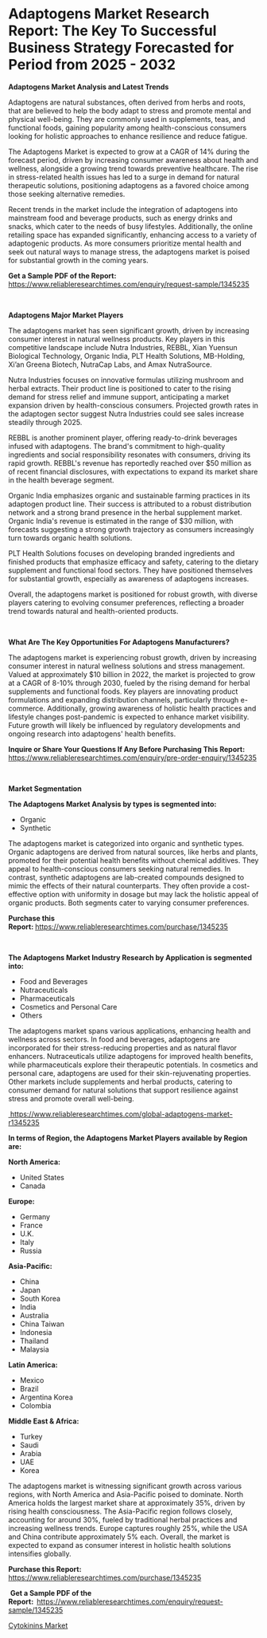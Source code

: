 <p><h1>Adaptogens Market Research Report: The Key To Successful Business Strategy Forecasted for Period from 2025 - 2032</h1></p><p><strong>Adaptogens Market Analysis and Latest Trends</strong></p>
<p><p>Adaptogens are natural substances, often derived from herbs and roots, that are believed to help the body adapt to stress and promote mental and physical well-being. They are commonly used in supplements, teas, and functional foods, gaining popularity among health-conscious consumers looking for holistic approaches to enhance resilience and reduce fatigue.</p><p>The Adaptogens Market is expected to grow at a CAGR of 14% during the forecast period, driven by increasing consumer awareness about health and wellness, alongside a growing trend towards preventive healthcare. The rise in stress-related health issues has led to a surge in demand for natural therapeutic solutions, positioning adaptogens as a favored choice among those seeking alternative remedies.</p><p>Recent trends in the market include the integration of adaptogens into mainstream food and beverage products, such as energy drinks and snacks, which cater to the needs of busy lifestyles. Additionally, the online retailing space has expanded significantly, enhancing access to a variety of adaptogenic products. As more consumers prioritize mental health and seek out natural ways to manage stress, the adaptogens market is poised for substantial growth in the coming years.</p></p>
<p><strong>Get a Sample PDF of the Report:&nbsp;</strong> <a href="https://www.reliableresearchtimes.com/enquiry/request-sample/1345235?utm_campaign=3211&utm_medium=2&utm_source=Github&utm_content=ia&utm_term=08032025&utm_id=adaptogens">https://www.reliableresearchtimes.com/enquiry/request-sample/1345235</a></p>
<p>&nbsp;</p>
<p><strong>Adaptogens Major Market Players</strong></p>
<p><p>The adaptogens market has seen significant growth, driven by increasing consumer interest in natural wellness products. Key players in this competitive landscape include Nutra Industries, REBBL, Xian Yuensun Biological Technology, Organic India, PLT Health Solutions, MB-Holding, Xi’an Greena Biotech, NutraCap Labs, and Amax NutraSource.</p><p>Nutra Industries focuses on innovative formulas utilizing mushroom and herbal extracts. Their product line is positioned to cater to the rising demand for stress relief and immune support, anticipating a market expansion driven by health-conscious consumers. Projected growth rates in the adaptogen sector suggest Nutra Industries could see sales increase steadily through 2025.</p><p>REBBL is another prominent player, offering ready-to-drink beverages infused with adaptogens. The brand's commitment to high-quality ingredients and social responsibility resonates with consumers, driving its rapid growth. REBBL's revenue has reportedly reached over $50 million as of recent financial disclosures, with expectations to expand its market share in the health beverage segment.</p><p>Organic India emphasizes organic and sustainable farming practices in its adaptogen product line. Their success is attributed to a robust distribution network and a strong brand presence in the herbal supplement market. Organic India's revenue is estimated in the range of $30 million, with forecasts suggesting a strong growth trajectory as consumers increasingly turn towards organic health solutions.</p><p>PLT Health Solutions focuses on developing branded ingredients and finished products that emphasize efficacy and safety, catering to the dietary supplement and functional food sectors. They have positioned themselves for substantial growth, especially as awareness of adaptogens increases.</p><p>Overall, the adaptogens market is positioned for robust growth, with diverse players catering to evolving consumer preferences, reflecting a broader trend towards natural and health-oriented products.</p></p>
<p>&nbsp;</p>
<p><strong>What Are The Key Opportunities For Adaptogens Manufacturers?</strong></p>
<p><p>The adaptogens market is experiencing robust growth, driven by increasing consumer interest in natural wellness solutions and stress management. Valued at approximately $10 billion in 2022, the market is projected to grow at a CAGR of 8-10% through 2030, fueled by the rising demand for herbal supplements and functional foods. Key players are innovating product formulations and expanding distribution channels, particularly through e-commerce. Additionally, growing awareness of holistic health practices and lifestyle changes post-pandemic is expected to enhance market visibility. Future growth will likely be influenced by regulatory developments and ongoing research into adaptogens' health benefits.</p></p>
<p><strong>Inquire or Share Your Questions If Any Before Purchasing This Report:</strong> <a href="https://www.reliableresearchtimes.com/enquiry/pre-order-enquiry/1345235?utm_campaign=3211&utm_medium=2&utm_source=Github&utm_content=ia&utm_term=08032025&utm_id=adaptogens">https://www.reliableresearchtimes.com/enquiry/pre-order-enquiry/1345235</a></p>
<p>&nbsp;</p>
<p><strong>Market Segmentation</strong></p>
<p><strong>The Adaptogens Market Analysis by types is segmented into:</strong></p>
<p><ul><li>Organic</li><li>Synthetic</li></ul></p>
<p><p>The adaptogens market is categorized into organic and synthetic types. Organic adaptogens are derived from natural sources, like herbs and plants, promoted for their potential health benefits without chemical additives. They appeal to health-conscious consumers seeking natural remedies. In contrast, synthetic adaptogens are lab-created compounds designed to mimic the effects of their natural counterparts. They often provide a cost-effective option with uniformity in dosage but may lack the holistic appeal of organic products. Both segments cater to varying consumer preferences.</p></p>
<p><strong>Purchase this Report:&nbsp;</strong><a href="https://www.reliableresearchtimes.com/purchase/1345235?utm_campaign=3211&utm_medium=2&utm_source=Github&utm_content=ia&utm_term=08032025&utm_id=adaptogens">https://www.reliableresearchtimes.com/purchase/1345235</a></p>
<p>&nbsp;</p>
<p><strong>The Adaptogens Market Industry Research by Application is segmented into:</strong></p>
<p><ul><li>Food and Beverages</li><li>Nutraceuticals</li><li>Pharmaceuticals</li><li>Cosmetics and Personal Care</li><li>Others</li></ul></p>
<p><p>The adaptogens market spans various applications, enhancing health and wellness across sectors. In food and beverages, adaptogens are incorporated for their stress-reducing properties and as natural flavor enhancers. Nutraceuticals utilize adaptogens for improved health benefits, while pharmaceuticals explore their therapeutic potentials. In cosmetics and personal care, adaptogens are used for their skin-rejuvenating properties. Other markets include supplements and herbal products, catering to consumer demand for natural solutions that support resilience against stress and promote overall well-being.</p></p>
<p><a href="https://www.reliableresearchtimes.com/global-adaptogens-market-r1345235?utm_campaign=3211&utm_medium=2&utm_source=Github&utm_content=ia&utm_term=08032025&utm_id=adaptogens">&nbsp;https://www.reliableresearchtimes.com/global-adaptogens-market-r1345235</a></p>
<p><strong>In terms of Region, the Adaptogens Market Players available by Region are:</strong></p>
<p>
    <p> <strong> North America: </strong>
        <ul>
            <li>United States</li>
            <li>Canada</li>
        </ul>
        </p> 
    <p> <strong> Europe: </strong>
        <ul>
            <li>Germany</li>
            <li>France</li>
            <li>U.K.</li>
            <li>Italy</li>
            <li>Russia</li>
        </ul>
        </p> 
    <p> <strong> Asia-Pacific: </strong>
        <ul>
            <li>China</li>
            <li>Japan</li>
            <li>South Korea</li>
            <li>India</li>
            <li>Australia</li>
            <li>China Taiwan</li>
            <li>Indonesia</li>
            <li>Thailand</li>
            <li>Malaysia</li>
        </ul>
        </p> 
    <p> <strong> Latin America: </strong>
        <ul>
            <li>Mexico</li>
            <li>Brazil</li>
            <li>Argentina Korea</li>
            <li>Colombia</li>
        </ul>
        </p> 
    <p> <strong> Middle East & Africa: </strong>
        <ul>
            <li>Turkey</li>
            <li>Saudi</li>
            <li>Arabia</li>
            <li>UAE</li>
            <li>Korea</li>
        </ul>
    </p>
    </p>
<p><p>The adaptogens market is witnessing significant growth across various regions, with North America and Asia-Pacific poised to dominate. North America holds the largest market share at approximately 35%, driven by rising health consciousness. The Asia-Pacific region follows closely, accounting for around 30%, fueled by traditional herbal practices and increasing wellness trends. Europe captures roughly 25%, while the USA and China contribute approximately 5% each. Overall, the market is expected to expand as consumer interest in holistic health solutions intensifies globally.</p></p>
<p><strong>Purchase this Report: </strong><a href="https://www.reliableresearchtimes.com/purchase/1345235?utm_campaign=3211&utm_medium=2&utm_source=Github&utm_content=ia&utm_term=08032025&utm_id=adaptogens">https://www.reliableresearchtimes.com/purchase/1345235</a></p>
<p>&nbsp;<strong>Get a Sample PDF of the Report:&nbsp;&nbsp;</strong><a href="https://www.reliableresearchtimes.com/enquiry/request-sample/1345235?utm_campaign=3211&utm_medium=2&utm_source=Github&utm_content=ia&utm_term=08032025&utm_id=adaptogens">https://www.reliableresearchtimes.com/enquiry/request-sample/1345235</a></p>
<p><strong></strong></p>
<p><p><a href="https://github.com/osamhcombre/Market-Research-Report-List-1/blob/main/cytokinins-market.md?utm_campaign=3211&utm_medium=2&utm_source=Github&utm_content=ia&utm_term=08032025&utm_id=adaptogens">Cytokinins Market</a></p></p>